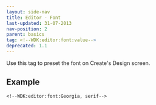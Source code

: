 ```yaml
---
layout: side-nav
title: Editor - Font
last-updated: 31-07-2013
nav-position: 2
parent: basics
tag: <!--WDK:editor:font:value-->
deprecated: 1.1
---
```


Use this tag to preset the font on Create's Design screen.

## Example

~~~
<!--WDK:editor:font:Georgia, serif-->
~~~